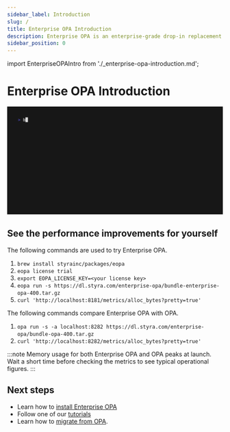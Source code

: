 ```yaml
---
sidebar_label: Introduction
slug: /
title: Enterprise OPA Introduction
description: Enterprise OPA is an enterprise-grade drop-in replacement for Open Policy Agent (OPA)
sidebar_position: 0
---
```


<!-- markdownlint-disable MD044 -->
import EnterpriseOPAIntro from './_enterprise-opa-introduction.md';


# Enterprise OPA Introduction

<EnterpriseOPAIntro />

![Hello World](./helloworld.gif)


## See the performance improvements for yourself

The following commands are used to try Enterprise OPA.

1. `brew install styrainc/packages/eopa`
1. `eopa license trial`
1. `export EOPA_LICENSE_KEY=<your license key>`
1. `eopa run -s https://dl.styra.com/enterprise-opa/bundle-enterprise-opa-400.tar.gz`
1. `curl 'http://localhost:8181/metrics/alloc_bytes?pretty=true'`

The following commands compare Enterprise OPA with OPA.

1. `opa run -s -a localhost:8282 https://dl.styra.com/enterprise-opa/bundle-opa-400.tar.gz`
1. `curl 'http://localhost:8282/metrics/alloc_bytes?pretty=true'`

:::note
Memory usage for both Enterprise OPA and OPA peaks at launch. Wait a short time before checking the metrics to see typical operational figures.
:::


## Next steps

- Learn how to [install Enterprise OPA](/enterprise-opa/how-to/install)
- Follow one of our [tutorials](/enterprise-opa/tutorials)
- Learn how to [migrate from OPA](/enterprise-opa/how-to/migrate-from-opa).

